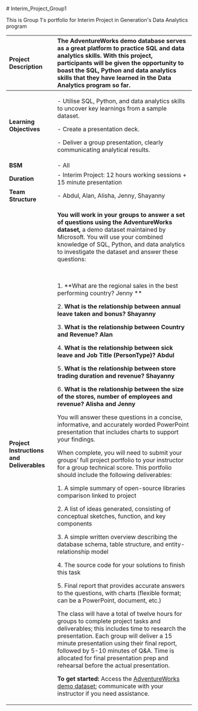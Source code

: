\# Interim\_Project\_Group1

This is Group 1's portfolio for Interim Project in Generation's Data Analytics program

|**Project Description**|The AdventureWorks demo database serves as a great platform to practice SQL and data analytics skills. With this project, participants will be given the opportunity to boast the SQL, Python and data analytics skills that they have learned in the Data Analytics program so far.|
| :- | :- |
|**Learning Objectives**|<p>- Utilise SQL, Python, and data analytics skills to uncover key learnings from a sample dataset.</p><p>- Create a presentation deck.</p><p>- Deliver a group presentation, clearly communicating analytical results.</p>|
|**BSM**|- All|
|**Duration** |- Interim Project: 12 hours working sessions + 15 minute presentation|
|**Team Structure**|- Abdul, Alan, Alisha, Jenny, Shayanny |
|**Project Instructions and Deliverables**|<p>**You will work in your groups to answer a set of questions using the AdventureWorks dataset,** a demo dataset maintained by Microsoft. You will use your combined knowledge of SQL, Python, and data analytics to investigate the dataset and answer these questions:</p><p> </p><p>1. **What are the regional sales in the best performing country? Jenny **</p><p>2. **What is the relationship between annual leave taken and bonus? Shayanny**</p><p>3. **What is the relationship between Country and Revenue? Alan**</p><p>4. **What is the relationship between sick leave and Job Title (PersonType)? Abdul**</p><p>5. **What is the relationship between store trading duration and revenue? Shayanny**</p><p>6. **What is the relationship between the size of the stores, number of employees and revenue? Alisha and Jenny**</p><p></p><p>You will answer these questions in a concise, informative, and accurately worded PowerPoint presentation that includes charts to support your findings.</p><p></p><p>When complete, you will need to submit your groups’ full project portfolio to your instructor for a group technical score. This portfolio should include the following deliverables:</p><p>1. A simple summary of open-source libraries comparison linked to project</p><p>2. A list of ideas generated, consisting of conceptual sketches, function, and key components</p><p>3. A simple written overview describing the database schema, table structure, and entity-relationship model</p><p>4. The source code for your solutions to finish this task </p><p>5. Final report that provides accurate answers to the questions, with charts (flexible format; can be a PowerPoint, document, etc.) </p><p></p><p>The class will have a total of twelve hours for groups to complete project tasks and deliverables; this includes time to research the presentation. Each group will deliver a 15 minute presentation using their final report, followed by 5-10 minutes of Q&A. Time is allocated for final presentation prep and rehearsal before the actual presentation. </p><p></p><p>**To get started:** Access the [AdventureWorks demo dataset](https://docs.microsoft.com/en-us/sql/samples/adventureworks-install-configure?view=sql-server-ver15&tabs=ssms); communicate with your instructor if you need assistance.</p>|





